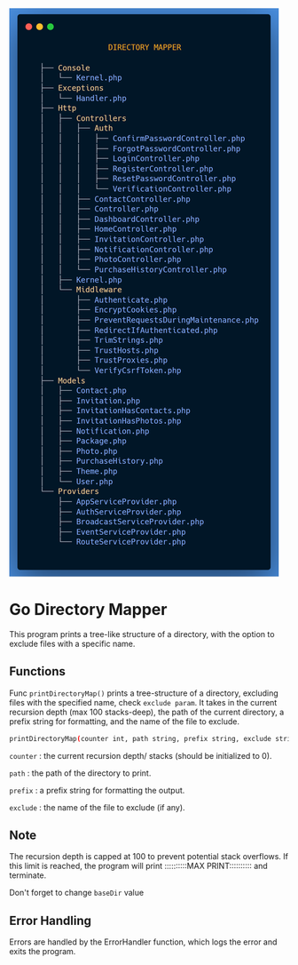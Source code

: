 ![example.PNG](https://raw.githubusercontent.com/Lukmanern/DirectoryMapper/master/example.png)

# Go Directory Mapper

This program prints a tree-like structure of a directory, with the option to exclude files with a specific name.

## Functions

Func `printDirectoryMap()` prints a tree-structure of a directory, excluding files with the specified name, check `exclude param`. It takes in the current recursion depth (max 100 stacks-deep), the path of the current directory, a prefix string for formatting, and the name of the file to exclude.

```sh
printDirectoryMap(counter int, path string, prefix string, exclude string)
```

`counter` : the current recursion depth/ stacks (should be initialized to 0).

`path` : the path of the directory to print.

`prefix` : a prefix string for formatting the output.

`exclude` : the name of the file to exclude (if any).

## Note

The recursion depth is capped at 100 to prevent potential stack overflows. If this limit is reached, the program will print ::::::::::MAX PRINT:::::::::: and terminate.

Don't forget to change `baseDir` value

## Error Handling

Errors are handled by the ErrorHandler function, which logs the error and exits the program.
